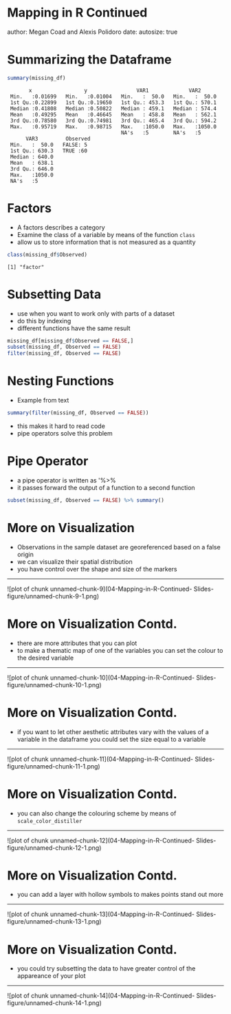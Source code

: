 Mapping in R Continued 
========================================================
author: Megan Coad and Alexis Polidoro
date: 
autosize: true


Summarizing the Dataframe
========================================================



```r
summary(missing_df)
```

```
       x                 y                VAR1             VAR2       
 Min.   :0.01699   Min.   :0.01004   Min.   :  50.0   Min.   :  50.0  
 1st Qu.:0.22899   1st Qu.:0.19650   1st Qu.: 453.3   1st Qu.: 570.1  
 Median :0.41808   Median :0.50822   Median : 459.1   Median : 574.4  
 Mean   :0.49295   Mean   :0.46645   Mean   : 458.8   Mean   : 562.1  
 3rd Qu.:0.78580   3rd Qu.:0.74981   3rd Qu.: 465.4   3rd Qu.: 594.2  
 Max.   :0.95719   Max.   :0.98715   Max.   :1050.0   Max.   :1050.0  
                                     NA's   :5        NA's   :5       
      VAR3         Observed 
 Min.   :  50.0   FALSE: 5  
 1st Qu.: 630.3   TRUE :60  
 Median : 640.0             
 Mean   : 638.1             
 3rd Qu.: 646.0             
 Max.   :1050.0             
 NA's   :5                  
```

Factors
========================================================
- A factors describes a category 
- Examine the class of a variable by means of the function `class`
- allow us to store information that is not measured as a quantity

```r
class(missing_df$Observed)
```


```
[1] "factor"
```

Subsetting Data
========================================================
- use when you want to work only with parts of a dataset
- do this by indexing 
- different functions have the same result


```r
missing_df[missing_df$Observed == FALSE,]
subset(missing_df, Observed == FALSE)
filter(missing_df, Observed == FALSE)
```

Nesting Functions
========================================================
- Example from text

```r
summary(filter(missing_df, Observed == FALSE))
```

- this makes it hard to read code
- pipe operators solve this problem 

Pipe Operator
========================================================
- a pipe operator is written as '%>% 
-  it passes forward the output of a function to a second function

```r
subset(missing_df, Observed == FALSE) %>% summary()
```


More on Visualization
========================================================
- Observations in the sample dataset are georeferenced
based on a false origin
-  we can visualize their spatial distribution
- you have control over the shape and size of the markers 

***

![plot of chunk unnamed-chunk-9](04-Mapping-in-R-Continued- Slides-figure/unnamed-chunk-9-1.png)


More on Visualization Contd. 
========================================================
- there are more attributes that you can plot
- to make a thematic map of one of the variables you can set the colour to the desired variable


***


![plot of chunk unnamed-chunk-10](04-Mapping-in-R-Continued- Slides-figure/unnamed-chunk-10-1.png)


More on Visualization Contd. 
========================================================
- if you want to let other aesthetic attributes vary with the values of a variable in the dataframe you could set the size equal to a variable 

***

![plot of chunk unnamed-chunk-11](04-Mapping-in-R-Continued- Slides-figure/unnamed-chunk-11-1.png)



More on Visualization Contd. 
========================================================

- you can also change the colouring scheme by means of `scale_color_distiller`

***

![plot of chunk unnamed-chunk-12](04-Mapping-in-R-Continued- Slides-figure/unnamed-chunk-12-1.png)

More on Visualization Contd. 
========================================================

- you can add a layer with hollow symbols to makes points stand out more 
  
***

![plot of chunk unnamed-chunk-13](04-Mapping-in-R-Continued- Slides-figure/unnamed-chunk-13-1.png)



More on Visualization Contd. 
========================================================

-  you could try subsetting the data to have greater control of the appareance of your plot

***

![plot of chunk unnamed-chunk-14](04-Mapping-in-R-Continued- Slides-figure/unnamed-chunk-14-1.png)
